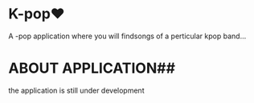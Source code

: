 # K-pop♥


A -pop application where you will findsongs of a perticular kpop band...

# ABOUT APPLICATION##

the application is still under development

